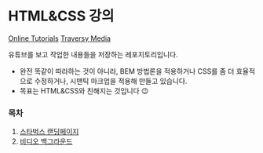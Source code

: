 # HTML&CSS 강의

[Online Tutorials](https://www.youtube.com/channel/UCbwXnUipZsLfUckBPsC7Jog)
[Traversy Media](https://www.youtube.com/channel/UC29ju8bIPH5as8OGnQzwJyA)

유튜브를 보고 작업한 내용들을 저장하는 레포지토리입니다.

- 완전 똑같이 따라하는 것이 아니라, BEM 방법론을 적용하거나 CSS를 좀 더 효율적으로 수정하거나, 시맨틱 마크업을 적용해 만들고 있습니다.
- 목표는 HTML&CSS와 친해지는 것입니다 😉

### 목차

1. [스타벅스 랜딩페이지](./1_starbucks)
2. [비디오 백그라운드](./2_video)
